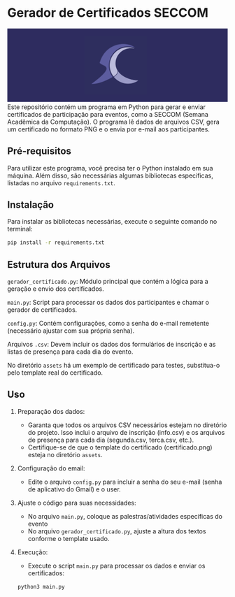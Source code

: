 # Gerador de Certificados SECCOM

![logo seccom](assets/seccom2.png)
Este repositório contém um programa em Python para gerar e enviar certificados de participação para eventos, como a SECCOM (Semana Acadêmica da Computação). O programa lê dados de arquivos CSV, gera um certificado no formato PNG e o envia por e-mail aos participantes.

## Pré-requisitos
Para utilizar este programa, você precisa ter o Python instalado em sua máquina. Além disso, são necessárias algumas bibliotecas específicas, listadas no arquivo `requirements.txt`.

## Instalação
Para instalar as bibliotecas necessárias, execute o seguinte comando no terminal:

   ```sh
   pip install -r requirements.txt

   ```


## Estrutura dos Arquivos
`gerador_certificado.py`: Módulo principal que contém a lógica para a geração e envio dos certificados.

`main.py`: Script para processar os dados dos participantes e chamar o 
gerador de certificados.

`config.py`: Contém configurações, como a senha do e-mail remetente (necessário ajustar com sua própria senha).

Arquivos `.csv`: Devem incluir os dados dos formulários de inscrição e as listas de presença para cada dia do evento.

No diretório `assets` há um exemplo de certificado para testes, substitua-o pelo template real do certificado.



## Uso
1. Preparação dos dados:
    * Garanta que todos os arquivos CSV necessários estejam no diretório do projeto. Isso inclui o arquivo de inscrição (info.csv) e os arquivos de presença para cada dia (segunda.csv, terca.csv, etc.).
    * Certifique-se de que o template do certificado (certificado.png) esteja no diretório `assets`.

2. Configuração do email:
    * Edite o arquivo `config.py` para incluir a senha do seu e-mail (senha de aplicativo do Gmail) e o user.
    
3. Ajuste o código para suas necessidades:
   * No arquivo `main.py`, coloque as palestras/atividades específicas do evento
   * No arquivo `gerador_certificado.py`, ajuste a altura dos textos conforme o template usado.

5. Execução:
    * Execute o script `main.py` para processar os dados e enviar os certificados:

    ```sh
    python3 main.py

    ```
